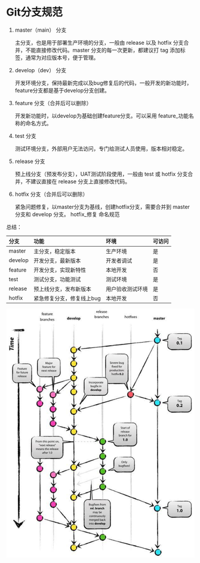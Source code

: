 # Git分支规范

1. master（main） 分支

   主分支，也是用于部署生产环境的分支，一般由 release 以及 hotfix 分支合并，不能直接修改代码。master 分支的每一次更新，都建议打 tag 添加标签，通常为对应版本号，便于管理。

2. develop（dev） 分支

   开发环境分支，保持最新完成以及bug修复后的代码，一般开发的新功能时，feature分支都是基于develop分支创建。

3. feature 分支（合并后可以删除）

   开发新功能时，以develop为基础创建feature分支。可以采用 feature_功能名称的命名方式。

4. test 分支

   测试环境分支，外部用户无法访问，专门给测试人员使用，版本相对稳定。

5. release 分支

   预上线分支（预发布分支），UAT测试阶段使用，一般由 test 或 hotfix 分支合并，不建议直接在 release 分支上直接修改代码。

6. hotfix 分支（合并后可以删除）

   紧急问题修复，以master分支为基线，创建hotfix分支，需要合并到 master 分支和 develop 分支。 hotfix_修复 命名规范

总结：

| 分支    | 功能                      | 环境             | 可访问 |
| :------ | :------------------------ | :--------------- | :----- |
| master  | 主分支，稳定版本          | 生产环境         | 是     |
| develop | 开发分支，最新版本        | 开发者调试       | 是     |
| feature | 开发分支，实现新特性      | 本地开发         | 否     |
| test    | 测试分支，功能测试        | 测试环境         | 是     |
| release | 预上线分支，发布新版本    | 用户验收测试环境 | 是     |
| hotfix  | 紧急修复分支，修复线上bug | 本地开发         | 否     |

![图片](image/640.png)
